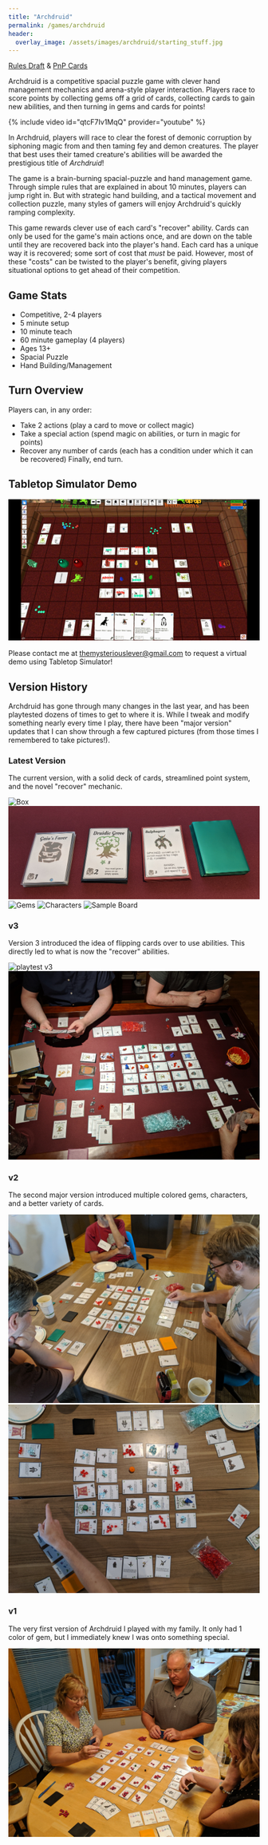 ```yaml
---
title: "Archdruid"
permalink: /games/archdruid
header:
  overlay_image: /assets/images/archdruid/starting_stuff.jpg
---
```

[Rules Draft](https://docs.google.com/document/d/1M_kRuZzLqBoSR62A3iaFScUOGLsB_fxRjcY7U1IhwWw/) & [PnP Cards](https://drive.google.com/file/d/1Fy0BB05uV7QyhGVbcp_b9eURQWbR-XQE/view)

Archdruid is a competitive spacial puzzle game with clever hand management mechanics and arena-style player interaction. Players race to score points by collecting gems off a grid of cards, collecting cards to gain new abilities, and then turning in gems and cards for points!

{% include video id="qtcF7Iv1MqQ" provider="youtube" %}

In Archdruid, players will race to clear the forest of demonic corruption by siphoning magic from and then taming fey and demon creatures. The player that best uses their tamed creature's abilities will be awarded the prestigious title of _Archdruid_!

The game is a brain-burning spacial-puzzle and hand management game. Through simple rules that are explained in about 10 minutes, players can jump right in. But with strategic hand building, and a tactical movement and collection puzzle, many styles of gamers will enjoy Archdruid's quickly ramping complexity.

This game rewards clever use of each card's "recover" ability. Cards can only be used for the game's main actions once, and are down on the table until they are recovered back into the player's hand. Each card has a unique way it is recovered; some sort of cost that _must_ be paid. However, most of these "costs" can be twisted to the player's benefit, giving players situational options to get ahead of their competition.

## Game Stats

* Competitive, 2-4 players
* 5 minute setup
* 10 minute teach
* 60 minute gameplay (4 players)
* Ages 13+
* Spacial Puzzle
* Hand Building/Management

## Turn Overview
Players can, in any order:
* Take 2 actions (play a card to move or collect magic)
* Take a special action (spend magic on abilities, or turn in magic for points)
* Recover any number of cards (each has a condition under which it can be recovered)
Finally, end turn.

## Tabletop Simulator Demo

![TTS Mid-Game](/assets/images/archdruid/tts.png)

Please contact me at themysteriouslever@gmail.com to request a virtual demo using Tabletop Simulator!

## Version History
Archdruid has gone through many changes in the last year, and has been playtested dozens of times to get to where it is. While I tweak and modify something nearly every time I play, there have been "major version" updates that I can show through a few captured pictures (from those times I remembered to take pictures!).

### Latest Version

The current version, with a solid deck of cards, streamlined point system, and the novel "recover" mechanic.

![Box](/assets/images/archdruid/fitsinbox.jpg)
![Points](/assets/images/archdruid/points.jpg)
![Gems](/assets/images/archdruid/gems.jpg)
![Characters](/assets/images/archdruid/characters.jpg)
![Sample Board](/assets/images/archdruid/sample_board.jpg)

### v3

Version 3 introduced the idea of flipping cards over to use abilities. This directly led to what is now the "recover" abilities.

![playtest v3](/assets/images/archdruid/playtest_v3.jpg)
![overhead v3](/assets/images/archdruid/overview_v3.jpg)

### v2

The second major version introduced multiple colored gems, characters, and a better variety of cards.

![playtest v2](/assets/images/archdruid/playtest_v2.jpg)
![overhead v2](/assets/images/archdruid/overhead_v2.jpg)

### v1

The very first version of Archdruid I played with my family. It only had 1 color of gem,  but I immediately knew I was onto something special.

![v1](/assets/images/archdruid/family_v1.jpg)


